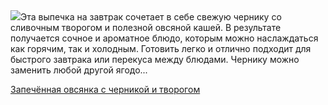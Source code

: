 <!--2025-08-10 10:22:09-->
<div class="yb">
  <div class="rss povarenok"><a href="https://www.povarenok.ru/recipes/show/182984/"><img src="https://www.povarenok.ru/data/cache/2025aug/10/20/3186709_34255-640x480.jpg"></a>Эта выпечка на завтрак сочетает в себе свежую чернику со сливочным творогом и полезной овсяной кашей. В результате получается сочное и ароматное блюдо, которым можно наслаждаться как горячим, так и холодным. Готовить легко и отлично подходит для быстрого завтрака или перекуса между блюдами. Чернику можно заменить любой другой ягодо... <p class="titl"><a href="https://www.povarenok.ru/recipes/show/182984/">Запечённая овсянка с черникой и творогом</a></p></div>
</div>
